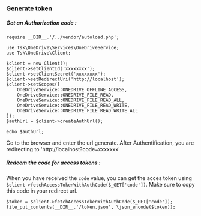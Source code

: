 ### Generate token

##### Get an Authorization code :

```
require __DIR__.'/../vendor/autoload.php';

use Tsk\OneDrive\Services\OneDriveService;
use Tsk\OneDrive\Client;

$client = new Client();
$client->setClientId('xxxxxxxx');
$client->setClientSecret('xxxxxxxx');
$client->setRedirectUri('http://localhost');
$client->setScopes([
    OneDriveService::ONEDRIVE_OFFLINE_ACCESS,
    OneDriveService::ONEDRIVE_FILE_READ,
    OneDriveService::ONEDRIVE_FILE_READ_ALL,
    OneDriveService::ONEDRIVE_FILE_READ_WRITE,
    OneDriveService::ONEDRIVE_FILE_READ_WRITE_ALL
]);
$authUrl = $client->createAuthUrl();

echo $authUrl;
```

Go to the browser and enter the url generate. 
After Authentification, you are redirecting to 'http://localhost?code=xxxxxxx'

##### Redeem the code for access tokens :
When you have received the ``code`` value, you can get the acces token using ``$client->fetchAccessTokenWithAuthCode($_GET['code'])``.
Make sure to copy this code in your redirect url.

```
$token = $client->fetchAccessTokenWithAuthCode($_GET['code']);
file_put_contents(__DIR__.'/token.json', \json_encode($token));
```

